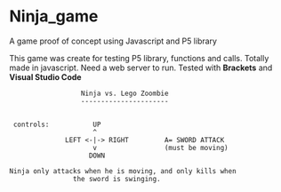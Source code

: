 # Ninja_game
A game proof of concept using Javascript and P5 library


This game was create for testing P5 library, functions and calls.
Totally made in javascript.
Need a web server to run.
Tested with **Brackets** and **Visual Studio Code**

                      Ninja vs. Lego Zoombie                        
                      ----------------------                        
                                                                    
                                                                   
     controls:           UP                                         
                         ^                                          
                  LEFT <-|-> RIGHT         A= SWORD ATTACK          
                         v                 (must be moving)        
                        DOWN                                        
                                                                   
    Ninja only attacks when he is moving, and only kills when       
                    the sword is swinging.    
